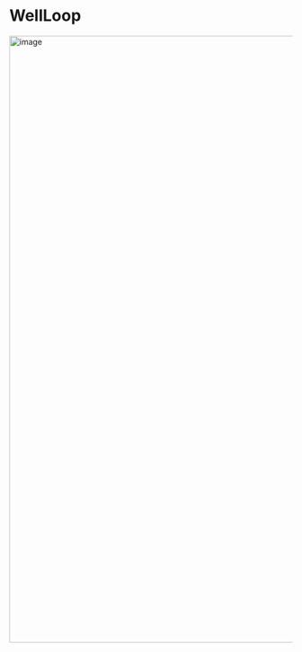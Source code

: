 # WellLoop


<img width="1911" height="1078" alt="image" src="https://github.com/user-attachments/assets/01001517-13b9-4299-bc2e-ae4e5d496e30" />

